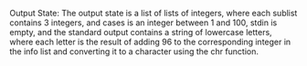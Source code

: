 Output State: The output state is a list of lists of integers, where each sublist contains 3 integers, and cases is an integer between 1 and 100, stdin is empty, and the standard output contains a string of lowercase letters, where each letter is the result of adding 96 to the corresponding integer in the info list and converting it to a character using the chr function.